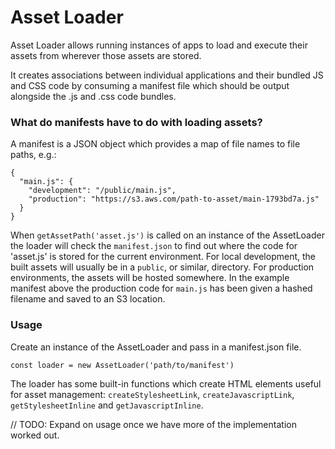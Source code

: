 # Asset Loader

Asset Loader allows running instances of apps to load and execute their assets from wherever those assets are stored.

It creates associations between individual applications and their bundled JS and CSS code by consuming a manifest file which should be output alongside the .js and .css code bundles.

### What do manifests have to do with loading assets?

A manifest is a JSON object which provides a map of file names to file paths, e.g.:

```
{
  "main.js": {
    "development": "/public/main.js",
    "production": "https://s3.aws.com/path-to-asset/main-1793bd7a.js"
  }
}
```

When `getAssetPath('asset.js')` is called on an instance of the AssetLoader the loader will check the `manifest.json` to find out where the code for 'asset.js' is stored for the current environment. For local development, the built assets will usually be in a `public`, or similar, directory. For production environments, the assets will be hosted somewhere. In the example manifest above the production code for `main.js` has been given a hashed filename and saved to an S3 location.


### Usage

Create an instance of the AssetLoader and pass in a manifest.json file.

```
const loader = new AssetLoader('path/to/manifest')
```

The loader has some built-in functions which create HTML elements useful for asset management: `createStylesheetLink`, `createJavascriptLink`, `getStylesheetInline` and `getJavascriptInline`.

// TODO: Expand on usage once we have more of the implementation worked out.

